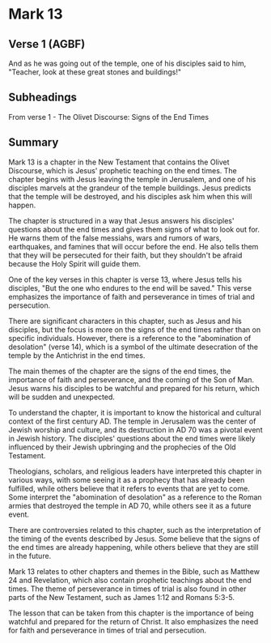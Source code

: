 # Mark 13

## Verse 1 (AGBF)

And as he was going out of the temple, one of his disciples said to him, "Teacher, look at these great stones and buildings!"

## Subheadings

From verse 1 - The Olivet Discourse: Signs of the End Times

## Summary

Mark 13 is a chapter in the New Testament that contains the Olivet Discourse, which is Jesus' prophetic teaching on the end times. The chapter begins with Jesus leaving the temple in Jerusalem, and one of his disciples marvels at the grandeur of the temple buildings. Jesus predicts that the temple will be destroyed, and his disciples ask him when this will happen.

The chapter is structured in a way that Jesus answers his disciples' questions about the end times and gives them signs of what to look out for. He warns them of the false messiahs, wars and rumors of wars, earthquakes, and famines that will occur before the end. He also tells them that they will be persecuted for their faith, but they shouldn't be afraid because the Holy Spirit will guide them.

One of the key verses in this chapter is verse 13, where Jesus tells his disciples, "But the one who endures to the end will be saved." This verse emphasizes the importance of faith and perseverance in times of trial and persecution.

There are significant characters in this chapter, such as Jesus and his disciples, but the focus is more on the signs of the end times rather than on specific individuals. However, there is a reference to the "abomination of desolation" (verse 14), which is a symbol of the ultimate desecration of the temple by the Antichrist in the end times.

The main themes of the chapter are the signs of the end times, the importance of faith and perseverance, and the coming of the Son of Man. Jesus warns his disciples to be watchful and prepared for his return, which will be sudden and unexpected.

To understand the chapter, it is important to know the historical and cultural context of the first century AD. The temple in Jerusalem was the center of Jewish worship and culture, and its destruction in AD 70 was a pivotal event in Jewish history. The disciples' questions about the end times were likely influenced by their Jewish upbringing and the prophecies of the Old Testament.

Theologians, scholars, and religious leaders have interpreted this chapter in various ways, with some seeing it as a prophecy that has already been fulfilled, while others believe that it refers to events that are yet to come. Some interpret the "abomination of desolation" as a reference to the Roman armies that destroyed the temple in AD 70, while others see it as a future event.

There are controversies related to this chapter, such as the interpretation of the timing of the events described by Jesus. Some believe that the signs of the end times are already happening, while others believe that they are still in the future.

Mark 13 relates to other chapters and themes in the Bible, such as Matthew 24 and Revelation, which also contain prophetic teachings about the end times. The theme of perseverance in times of trial is also found in other parts of the New Testament, such as James 1:12 and Romans 5:3-5.

The lesson that can be taken from this chapter is the importance of being watchful and prepared for the return of Christ. It also emphasizes the need for faith and perseverance in times of trial and persecution.
